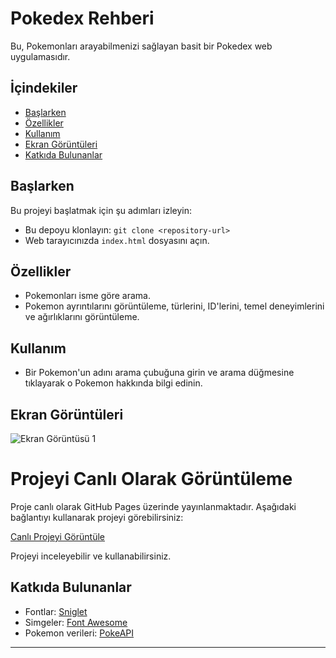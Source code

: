 # Pokedex Rehberi

Bu, Pokemonları arayabilmenizi sağlayan basit bir Pokedex web uygulamasıdır.

## İçindekiler

- [Başlarken](#başlarken)
- [Özellikler](#özellikler)
- [Kullanım](#kullanım)
- [Ekran Görüntüleri](#ekran-görüntüleri)
- [Katkıda Bulunanlar](#katkıda-bulunanlar)

## Başlarken

Bu projeyi başlatmak için şu adımları izleyin:

- Bu depoyu klonlayın: `git clone <repository-url>`
- Web tarayıcınızda `index.html` dosyasını açın.

## Özellikler

- Pokemonları isme göre arama.
- Pokemon ayrıntılarını görüntüleme, türlerini, ID'lerini, temel deneyimlerini ve ağırlıklarını görüntüleme.

## Kullanım

- Bir Pokemon'un adını arama çubuğuna girin ve arama düğmesine tıklayarak o Pokemon hakkında bilgi edinin.

## Ekran Görüntüleri

![Ekran Görüntüsü 1](ekranGifi.gif)


# Projeyi Canlı Olarak Görüntüleme

Proje canlı olarak GitHub Pages üzerinde yayınlanmaktadır. Aşağıdaki bağlantıyı kullanarak projeyi görebilirsiniz:

[Canlı Projeyi Görüntüle](https://<kullanici-adiniz>.github.io/<repo-adiniz>)

Projeyi inceleyebilir ve kullanabilirsiniz. 


## Katkıda Bulunanlar

- Fontlar: [Sniglet](https://fonts.googleapis.com/css2?family=Sniglet&display=swap)
- Simgeler: [Font Awesome](https://fontawesome.com/)
- Pokemon verileri: [PokeAPI](https://pokeapi.co/)

---

#